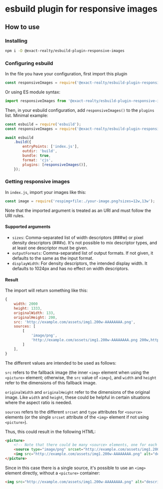 # esbuild plugin for responsive images

## How to use

### Installing

```sh
npm i -D @exact-realty/esbuild-plugin-responsive-images
```

### Configuring esbuild

In the file you have your configuration, first import this plugin

```js
const responsiveImages = require('@exact-realty/esbuild-plugin-responsive-images');
```

Or using ES module syntax:

```js
import responsiveImages from '@exact-realty/esbuild-plugin-responsive-images';
```

Then, in your esbuild configuration, add `responsiveImages()` to the `plugins` list. Minimal example:

```js
const esbuild = require('esbuild');
const responsiveImages = require('@exact-realty/esbuild-plugin-responsive-images');

await esbuild
	.build({
		entryPoints: ['index.js'],
		outdir: 'build',
		bundle: true,
		format: 'cjs',
		plugins: [responsiveImages()],
	});
```

### Getting responsive images

In `index.js`, import your images like this:

```js
const image = require('respimg+file:./your-image.png?sizes=12w,13w');
```

Note that the imported argument is treated as an URI and must follow the URI rules.


#### Supported arguments

- `sizes`: Comma-separated list of width descriptors (###w) or pixel density descriptors (###x). It's not possible to mix descriptor types, and at least one descriptor must be given.
- `outputFormats`: Comma-separated list of output formats. If not given, it defaults to the same as the input format.
- `displayWidth`: For density descriptors, the intended display width. It defaults to 1024px and has no effect on width descriptors.

#### Result

The import will return something like this:

```js
{
	width: 2000
	height: 1333,
	originalWidth: 133,
	originalHeight: 200,
	src: 'http://example.com/assets/img1.200w-AAAAAAAA.png',
	sources: [
		[
			'image/png',
			'http://example.com/assets/img1.200w-AAAAAAAA.png 200w,http://example.com/assets/img1.300w-BBBBBBBB.png 300w'
		]
	],
}
```

The different values are intended to be used as follows:

`src` refers to the fallback image (the inner `<img>` element when using the `<picture>` element; otherwise, the `src` value of `<img>`), and `width` and `height` refer to the dimensions of this fallback image.

`originalWidth` and `originalHeight` refer to the dimensions of the original image. Like `width` and `height`, these could be helpful in certain situations where the aspect ratio is needed.

`sources` refers to the different `srcset` and `type` attributes for `<source>` elements (or the single `srcset` attribute of the `<img>` element if not using `<picture>`).

Thus, this could result in the following HTML:

```html
<picture>
	<!-- Note that there could be many <source> elements, one for each entry in the sources array -->
	<source type="image/png" srcset="http://example.com/assets/img1.200w-AAAAAAAA.png 200w,http://example.com/assets/img1.300w-BBBBBBBB.png 300w" sizes="100%" />
	<img src="http://example.com/assets/img1.200w-AAAAAAAA.png" alt="description" />
</picture>
```

Since in this case there is a single source, it's possible to use an `<img>` element directly, without a `<picture>` container:

```html
<img src="http://example.com/assets/img1.200w-AAAAAAAA.png" alt="description" srcset="http://example.com/assets/img1.200w-AAAAAAAA.png 200w,http://example.com/assets/img1.300w-BBBBBBBB.png 300w" sizes="100%" />
```
